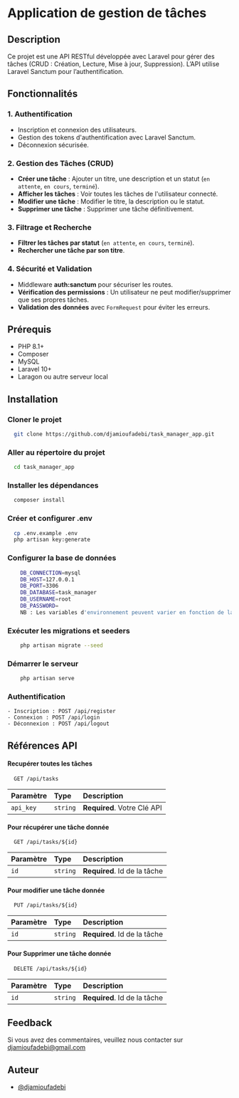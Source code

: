 # Application de gestion de tâches

## Description 
Ce projet est une API RESTful développée avec Laravel pour gérer des tâches (CRUD : Création, Lecture, Mise à jour, Suppression). 
L’API utilise Laravel Sanctum pour l’authentification.

## Fonctionnalités

### 1. Authentification
- Inscription et connexion des utilisateurs.
- Gestion des tokens d'authentification avec Laravel Sanctum.
- Déconnexion sécurisée.

### 2. Gestion des Tâches (CRUD)
- **Créer une tâche** : Ajouter un titre, une description et un statut (`en attente`, `en cours`, `terminé`).
- **Afficher les tâches** : Voir toutes les tâches de l'utilisateur connecté.
- **Modifier une tâche** : Modifier le titre, la description ou le statut.
- **Supprimer une tâche** : Supprimer une tâche définitivement.

### 3. Filtrage et Recherche
- **Filtrer les tâches par statut** (`en attente`, `en cours`, `terminé`).
- **Rechercher une tâche par son titre**.

### 4. Sécurité et Validation
- Middleware **auth:sanctum** pour sécuriser les routes.
- **Vérification des permissions** : Un utilisateur ne peut modifier/supprimer que ses propres tâches.
- **Validation des données** avec `FormRequest` pour éviter les erreurs.

## Prérequis
- PHP 8.1+  
- Composer  
- MySQL   
- Laravel 10+  
- Laragon ou autre serveur local  


## Installation
 ### Cloner le projet
```bash
  git clone https://github.com/djamioufadebi/task_manager_app.git
```

 ### Aller au répertoire du projet
```bash
  cd task_manager_app
```

 ### Installer les dépendances
```bash
  composer install
```

 ### Créer et configurer .env
```bash
  cp .env.example .env
  php artisan key:generate
```

 ### Configurer la base de données
```bash
    DB_CONNECTION=mysql
    DB_HOST=127.0.0.1
    DB_PORT=3306
    DB_DATABASE=task_manager
    DB_USERNAME=root
    DB_PASSWORD=
    NB : Les variables d'environnement peuvent varier en fonction de la configuration de votre application.
```
 ### Exécuter les migrations et seeders
```bash
    php artisan migrate --seed
```

 ### Démarrer le serveur
```bash
    php artisan serve
```

### Authentification
    - Inscription : POST /api/register
    - Connexion : POST /api/login
    - Déconnexion : POST /api/logout

## Références API 

#### Recupérer toutes les tâches

```http
  GET /api/tasks
```
| Paramètre | Type     | Description                |
| :-------- | :------- | :------------------------- |
| `api_key` | `string` | **Required**. Votre Clé API |



#### Pour récupérer une tâche donnée
```http
  GET /api/tasks/${id}
```
| Paramètre | Type     | Description                       |
| :-------- | :------- | :-------------------------------- |
| `id`      | `string` | **Required**. Id de la tâche |



#### Pour modifier une tâche donnée
```http
  PUT /api/tasks/${id}
```
| Paramètre | Type     | Description                       |
| :-------- | :------- | :-------------------------------- |
| `id`      | `string` | **Required**. Id de la tâche |

#### Pour Supprimer une tâche donnée
```http
  DELETE /api/tasks/${id}
```
| Paramètre | Type     | Description                       |
| :-------- | :------- | :-------------------------------- |
| `id`      | `string` | **Required**. Id de la tâche |


## Feedback
Si vous avez des commentaires, veuillez nous contacter sur djamioufadebi@gmail.com

## Auteur

- [@djamioufadebi](https://www.github.com/djamioufadebi)


